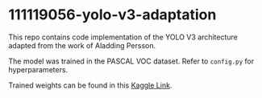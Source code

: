 # 111119056-yolo-v3-adaptation
This repo contains code implementation of the YOLO V3 architecture adapted from the work of Aladding Persson. 

The model was trained in the PASCAL VOC dataset.
Refer to `config.py` for hyperparameters.

Trained weights can be found in this [Kaggle Link](https://www.kaggle.com/datasets/jaikesavkr/111119056-yolo-v3-trained-weights).
